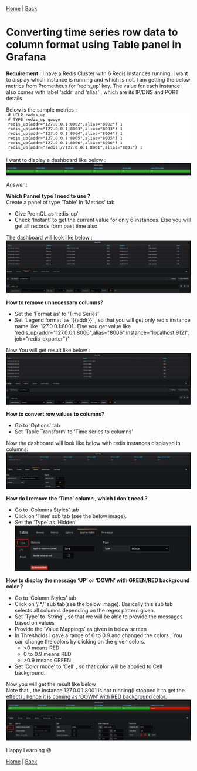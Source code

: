 [Home](https://debbiswal.github.io/Articles/) \| [Back](https://debbiswal.github.io/Articles/#grafana)  

# Converting time series row data to column format using Table panel in Grafana  

**Requirement :** I have a Redis Cluster with 6 Redis instances running. I want to display which instance is running and which is not.
I am getting the below metrics from Prometheus for ‘redis_up’ key. The value for each instance also comes with label ‘addr’ and ‘alias’ , which are its IP/DNS and PORT details.

Below is the sample metrics :  
![data](images/img1.png)  


I want to display a dashboard like below :    
![requirement](images/img2.png)  

*Answer :*

**Which Pannel type I need to use ?**  
Create a panel of type ‘Table’
In ‘Metrics’ tab 
* Give PromQL as ‘redis_up’
* Check ‘Instant’ to get the current value for only 6 instances. Else you will get all records form past time also

The dashboard will look like below :  
![requirement](images/img3.png)   

**How to remove unnecessary columns?**  
* Set the ‘Format as’ to ‘Time Series’
* Set ‘Legend format’ as ‘{{addr}}’ , so that you will get only redis instance name like ‘127.0.0.1:8001’. Else you get value like ‘redis_up{addr="127.0.0.1:8006",alias="8006",instance="localhost:9121",job="redis_exporter"}’

Now You will get result like below :  
![requirement](images/img4.png)  

**How to convert row values to columns?**  
* Go to ‘Options’ tab 
* Set ‘Table Transform’ to ‘Time series to columns’

Now the dashboard will look like below with redis instances displayed in columns:  
![requirement](images/img5.png)  

**How do I remove the ‘Time’ column , which I don’t need ?**  
* Go to ‘Columns Styles’ tab
* Click on ‘Time’ sub tab (see the below image).
* Set the ‘Type’ as ‘Hidden’   
![requirement](images/img6.png)  

**How to display the message ‘UP’ or ‘DOWN’ with GREEN/RED background color ?**  
* Go to ‘Column Styles’ tab
* Click on ‘/.*/’ sub tab(see the below image). Basically this sub tab selects all columns depending on the regex pattern given.
* Set ‘Type’ to ‘String’ , so that we will be able to provide the messages based on values
* Provide the ‘Value Mappings’ as given in below screen
* In Thresholds I gave a range of 0 to 0.9 and changed the colors . You can change the colors by clicking on the given colors.
  * <0  means RED  
  * 0 to 0.9 means RED  
  * \>0.9 means GREEN   
* Set ‘Color mode’ to ‘Cell’ , so that color will be applied to Cell background.  

Now you will get the result like below  
Note that , the instance 127.0.0.1:8001 is not running(I stopped it to get the effect)  , hence it is coming as ‘DOWN’ with RED background color.  
![requirement](images/img7.png)  

Happy Learning :smiley:  

[Home](https://debbiswal.github.io/Articles/) \| [Back](https://debbiswal.github.io/Articles/#grafana)  
